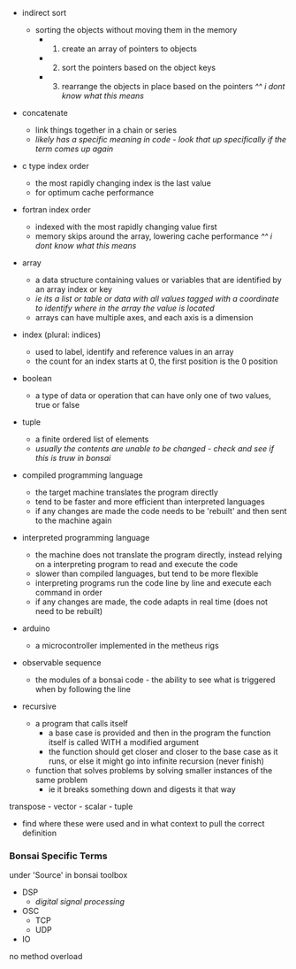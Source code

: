 - indirect sort 
	- sorting the objects without moving them in the memory
		- 1) create an array of pointers to objects 
		- 2) sort the pointers based on the object keys 
		- 3) rearrange the objects in place based on the pointers
*^^ i dont know what this means*

- concatenate
	- link things together in a chain or series
	- *likely has a specific meaning in code - look that up specifically if the term comes up again*

- c type index order
	- the most rapidly changing index is the last value
	- for optimum cache performance
- fortran index order
	- indexed with the most rapidly changing value first 
	- memory skips around the array, lowering cache performance
*^^ i dont know what this means*

- array
	- a data structure containing values or variables that are identified by an array index or key
	- *ie its a list or table or data with all values tagged with a coordinate to identify where in the array the value is located*
	- arrays can have multiple axes, and each axis is a dimension
- index (plural: indices)
	- used to label, identify and reference values in an array
	- the count for an index starts at 0, the first position is the 0 position
- boolean
	- a type of data or operation that can have only one of two values, true or false
- tuple
	- a finite ordered list of elements
	- *usually the contents are unable to be changed - check and see if this is truw in bonsai*

- compiled programming language 
	- the target machine translates the program directly
	- tend to be faster and more efficient than interpreted languages
	- if any changes are made the code needs to be 'rebuilt' and then sent to the machine again
- interpreted programming language
	- the machine does not translate the program directly, instead relying on a interpreting program to read and execute the code
	- slower than compiled languages, but tend to be more flexible
	- interpreting programs run the code line by line and execute each command in order
	- if any changes are made, the code adapts in real time (does not need to be rebuilt)

- arduino
	- a microcontroller implemented in the metheus rigs

- observable sequence
	- the modules of a bonsai code - the ability to see what is triggered when by following the line

- recursive
	- a program that calls itself 
		- a base case is provided and then in the program the function itself is called WITH a modified argument
		- the function should get closer and closer to the base case as it runs, or else it might go into infinite recursion (never finish)
	- function that solves problems by solving smaller instances of the same problem 
		- ie it breaks something down and digests it that way


transpose - vector - scalar - tuple
- find where these were used and in what context to pull the correct definition

### Bonsai Specific Terms

under 'Source' in bonsai toolbox
- DSP
	- *digital signal processing*
- OSC
	- TCP
	- UDP
- IO

no method overload